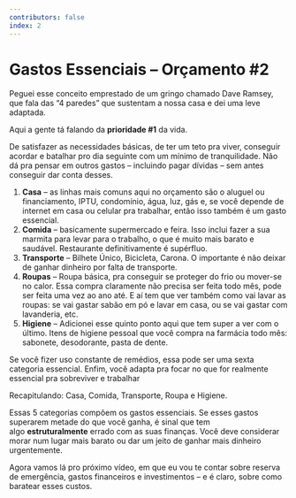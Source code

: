 ```yaml
---
contributors: false
index: 2
---
```

# Gastos Essenciais – Orçamento #2

Peguei esse conceito emprestado de um gringo chamado Dave Ramsey, que fala das “4 paredes” que sustentam a nossa casa e dei uma leve adaptada.

Aqui a gente tá falando da **prioridade #1** da vida.

De satisfazer as necessidades básicas, de ter um teto pra viver, conseguir acordar e batalhar pro dia seguinte com um mínimo de tranquilidade. Não dá pra pensar em outros gastos – incluindo pagar dívidas – sem antes conseguir dar conta desses.

1. **Casa** – as linhas mais comuns aqui no orçamento são o aluguel ou financiamento, IPTU, condomínio, água, luz, gás e, se você depende de internet em casa ou celular pra trabalhar, então isso também é um gasto essencial.
2. **Comida** – basicamente supermercado e feira. Isso inclui fazer a sua marmita para levar para o trabalho, o que é muito mais barato e saudável. Restaurante definitivamente é supérfluo.
3. **Transporte** – Bilhete Único, Bicicleta, Carona. O importante é não deixar de ganhar dinheiro por falta de transporte.
4. **Roupas** – Roupa básica, pra conseguir se proteger do frio ou mover-se no calor. Essa compra claramente não precisa ser feita todo mês, pode ser feita uma vez ao ano até. E aí tem que ver também como vai lavar as roupas: se vai gastar sabão em pó e lavar em casa, ou se vai gastar com lavanderia, etc.
5. **Higiene** – Adicionei esse quinto ponto aqui que tem super a ver com o último. Itens de higiene pessoal que você compra na farmácia todo mês: sabonete, desodorante, pasta de dente.

Se você fizer uso constante de remédios, essa pode ser uma sexta categoria essencial. Enfim, você adapta pra focar no que for realmente essencial pra sobreviver e trabalhar

Recapitulando: Casa, Comida, Transporte, Roupa e Higiene.

Essas 5 categorias compõem os gastos essenciais. Se esses gastos superarem metade do que você ganha, é sinal que tem algo **estruturalmente** errado com as suas finanças. Você deve considerar morar num lugar mais barato ou dar um jeito de ganhar mais dinheiro urgentemente.

Agora vamos lá pro próximo vídeo, em que eu vou te contar sobre reserva de emergência, gastos financeiros e investimentos – e é claro, sobre como baratear esses custos.
